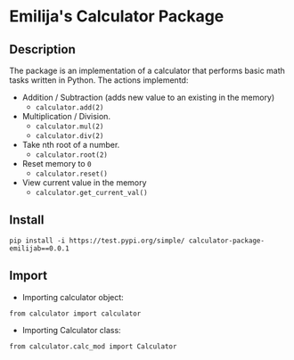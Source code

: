 # Emilija's Calculator Package

## Description
The package is an implementation of a calculator that performs basic math tasks written in Python. The actions implementd:

* Addition / Subtraction (adds new value to an existing in the memory)
    - ```calculator.add(2)```
* Multiplication / Division.
    - ```calculator.mul(2)```
    - ```calculator.div(2)```
* Take nth root of a number.
    - ```calculator.root(2)```
* Reset memory to ```0```
    - ```calculator.reset()```
* View current value in the memory
    - ```calculator.get_current_val()```

## Install
```
pip install -i https://test.pypi.org/simple/ calculator-package-emilijab==0.0.1
```

## Import
* Importing calculator object:
```
from calculator import calculator
```
* Importing Calculator class:
```
from calculator.calc_mod import Calculator
```